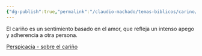 ```yaml
---
{"dg-publish":true,"permalink":"/claudio-machado/temas-biblicos/carino/"}
---
```


El cariño es un sentimiento basado en el amor, que refleja un intenso apego y adherencia a otra persona.

[Perspicacia - sobre el cariño](https://wol.jw.org/es/wol/d/r4/lp-s/1200000128)

